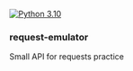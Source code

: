 [![Python 3.10](https://img.shields.io/badge/python-3.10-blue.svg)](https://www.python.org/downloads/release/python-3100/)

### request-emulator

Small API for requests practice
